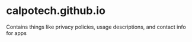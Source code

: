 # calpotech.github.io
Contains things like privacy policies, usage descriptions, and contact info for apps
